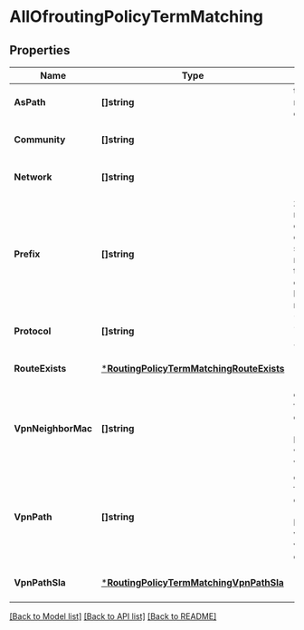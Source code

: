 # AllOfroutingPolicyTermMatching

## Properties
Name | Type | Description | Notes
------------ | ------------- | ------------- | -------------
**AsPath** | **[]string** | takes regular expression | [optional] [default to null]
**Community** | **[]string** |  | [optional] [default to null]
**Network** | **[]string** |  | [optional] [default to null]
**Prefix** | **[]string** | zero or more criteria/filter can be specified to match the term, all criteria have to be met | [optional] [default to null]
**Protocol** | **[]string** | &#x60;direct&#x60;, &#x60;bgp&#x60;, &#x60;osp&#x60;, ... | [optional] [default to null]
**RouteExists** | [***RoutingPolicyTermMatchingRouteExists**](routing_policy_term_matching_route_exists.md) |  | [optional] [default to null]
**VpnNeighborMac** | **[]string** | overlay-facing criteria (used for bgp_config where via&#x3D;vpn) | [optional] [default to null]
**VpnPath** | **[]string** | overlay-facing criteria (used for bgp_config where via&#x3D;vpn) ordered- | [optional] [default to null]
**VpnPathSla** | [***RoutingPolicyTermMatchingVpnPathSla**](routing_policy_term_matching_vpn_path_sla.md) |  | [optional] [default to null]

[[Back to Model list]](../README.md#documentation-for-models) [[Back to API list]](../README.md#documentation-for-api-endpoints) [[Back to README]](../README.md)

